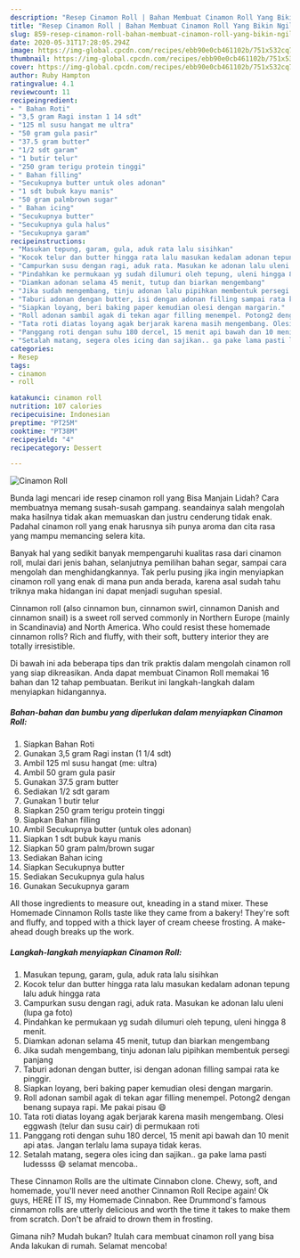 ```yaml
---
description: "Resep Cinamon Roll | Bahan Membuat Cinamon Roll Yang Bikin Ngiler"
title: "Resep Cinamon Roll | Bahan Membuat Cinamon Roll Yang Bikin Ngiler"
slug: 859-resep-cinamon-roll-bahan-membuat-cinamon-roll-yang-bikin-ngiler
date: 2020-05-31T17:28:05.294Z
image: https://img-global.cpcdn.com/recipes/ebb90e0cb461102b/751x532cq70/cinamon-roll-foto-resep-utama.jpg
thumbnail: https://img-global.cpcdn.com/recipes/ebb90e0cb461102b/751x532cq70/cinamon-roll-foto-resep-utama.jpg
cover: https://img-global.cpcdn.com/recipes/ebb90e0cb461102b/751x532cq70/cinamon-roll-foto-resep-utama.jpg
author: Ruby Hampton
ratingvalue: 4.1
reviewcount: 11
recipeingredient:
- " Bahan Roti"
- "3,5 gram Ragi instan 1 14 sdt"
- "125 ml susu hangat me ultra"
- "50 gram gula pasir"
- "37.5 gram butter"
- "1/2 sdt garam"
- "1 butir telur"
- "250 gram terigu protein tinggi"
- " Bahan filling"
- "Secukupnya butter untuk oles adonan"
- "1 sdt bubuk kayu manis"
- "50 gram palmbrown sugar"
- " Bahan icing"
- "Secukupnya butter"
- "Secukupnya gula halus"
- "Secukupnya garam"
recipeinstructions:
- "Masukan tepung, garam, gula, aduk rata lalu sisihkan"
- "Kocok telur dan butter hingga rata lalu masukan kedalam adonan tepung lalu aduk hingga rata"
- "Campurkan susu dengan ragi, aduk rata. Masukan ke adonan lalu uleni (lupa ga foto)"
- "Pindahkan ke permukaan yg sudah dilumuri oleh tepung, uleni hingga 8 menit."
- "Diamkan adonan selama 45 menit, tutup dan biarkan mengembang"
- "Jika sudah mengembang, tinju adonan lalu pipihkan membentuk persegi panjang"
- "Taburi adonan dengan butter, isi dengan adonan filling sampai rata ke pinggir."
- "Siapkan loyang, beri baking paper kemudian olesi dengan margarin."
- "Roll adonan sambil agak di tekan agar filling menempel. Potong2 dengan benang supaya rapi. Me pakai pisau 😄"
- "Tata roti diatas loyang agak berjarak karena masih mengembang. Olesi eggwash (telur dan susu cair) di permukaan roti"
- "Panggang roti dengan suhu 180 dercel, 15 menit api bawah dan 10 menit api atas. Jangan terlalu lama supaya tidak keras."
- "Setalah matang, segera oles icing dan sajikan.. ga pake lama pasti ludessss 😄 selamat mencoba.."
categories:
- Resep
tags:
- cinamon
- roll

katakunci: cinamon roll 
nutrition: 107 calories
recipecuisine: Indonesian
preptime: "PT25M"
cooktime: "PT38M"
recipeyield: "4"
recipecategory: Dessert

---
```



![Cinamon Roll](https://img-global.cpcdn.com/recipes/ebb90e0cb461102b/751x532cq70/cinamon-roll-foto-resep-utama.jpg)

Bunda lagi mencari ide resep cinamon roll yang Bisa Manjain Lidah? Cara membuatnya memang susah-susah gampang. seandainya salah mengolah maka hasilnya tidak akan memuaskan dan justru cenderung tidak enak. Padahal cinamon roll yang enak harusnya sih punya aroma dan cita rasa yang mampu memancing selera kita.

Banyak hal yang sedikit banyak mempengaruhi kualitas rasa dari cinamon roll, mulai dari jenis bahan, selanjutnya pemilihan bahan segar, sampai cara mengolah dan menghidangkannya. Tak perlu pusing jika ingin menyiapkan cinamon roll yang enak di mana pun anda berada, karena asal sudah tahu triknya maka hidangan ini dapat menjadi suguhan spesial.

Cinnamon roll (also cinnamon bun, cinnamon swirl, cinnamon Danish and cinnamon snail) is a sweet roll served commonly in Northern Europe (mainly in Scandinavia) and North America. Who could resist these homemade cinnamon rolls? Rich and fluffy, with their soft, buttery interior they are totally irresistible.


Di bawah ini ada beberapa tips dan trik praktis dalam mengolah cinamon roll yang siap dikreasikan. Anda dapat membuat Cinamon Roll memakai 16 bahan dan 12 tahap pembuatan. Berikut ini langkah-langkah dalam menyiapkan hidangannya.

<!--inarticleads1-->

##### Bahan-bahan dan bumbu yang diperlukan dalam menyiapkan Cinamon Roll:

1. Siapkan  Bahan Roti
1. Gunakan 3,5 gram Ragi instan (1 1/4 sdt)
1. Ambil 125 ml susu hangat (me: ultra)
1. Ambil 50 gram gula pasir
1. Gunakan 37.5 gram butter
1. Sediakan 1/2 sdt garam
1. Gunakan 1 butir telur
1. Siapkan 250 gram terigu protein tinggi
1. Siapkan  Bahan filling
1. Ambil Secukupnya butter (untuk oles adonan)
1. Siapkan 1 sdt bubuk kayu manis
1. Siapkan 50 gram palm/brown sugar
1. Sediakan  Bahan icing
1. Siapkan Secukupnya butter
1. Sediakan Secukupnya gula halus
1. Gunakan Secukupnya garam


All those ingredients to measure out, kneading in a stand mixer. These Homemade Cinnamon Rolls taste like they came from a bakery! They&#39;re soft and fluffy, and topped with a thick layer of cream cheese frosting. A make-ahead dough breaks up the work. 

<!--inarticleads2-->

##### Langkah-langkah menyiapkan Cinamon Roll:

1. Masukan tepung, garam, gula, aduk rata lalu sisihkan
1. Kocok telur dan butter hingga rata lalu masukan kedalam adonan tepung lalu aduk hingga rata
1. Campurkan susu dengan ragi, aduk rata. Masukan ke adonan lalu uleni (lupa ga foto)
1. Pindahkan ke permukaan yg sudah dilumuri oleh tepung, uleni hingga 8 menit.
1. Diamkan adonan selama 45 menit, tutup dan biarkan mengembang
1. Jika sudah mengembang, tinju adonan lalu pipihkan membentuk persegi panjang
1. Taburi adonan dengan butter, isi dengan adonan filling sampai rata ke pinggir.
1. Siapkan loyang, beri baking paper kemudian olesi dengan margarin.
1. Roll adonan sambil agak di tekan agar filling menempel. Potong2 dengan benang supaya rapi. Me pakai pisau 😄
1. Tata roti diatas loyang agak berjarak karena masih mengembang. Olesi eggwash (telur dan susu cair) di permukaan roti
1. Panggang roti dengan suhu 180 dercel, 15 menit api bawah dan 10 menit api atas. Jangan terlalu lama supaya tidak keras.
1. Setalah matang, segera oles icing dan sajikan.. ga pake lama pasti ludessss 😄 selamat mencoba..


These Cinnamon Rolls are the ultimate Cinnabon clone. Chewy, soft, and homemade, you&#39;ll never need another Cinnamon Roll Recipe again! Ok guys, HERE IT IS, my Homemade Cinnabon. Ree Drummond&#39;s famous cinnamon rolls are utterly delicious and worth the time it takes to make them from scratch. Don&#39;t be afraid to drown them in frosting. 

Gimana nih? Mudah bukan? Itulah cara membuat cinamon roll yang bisa Anda lakukan di rumah. Selamat mencoba!
